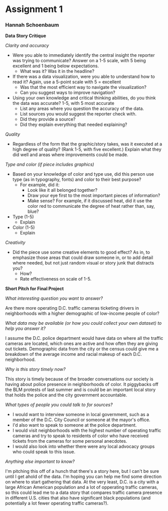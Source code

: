 # Assignment 1

### Hannah Schoenbaum

**Data Story Critique**

*Clarity and accuracy*

* Were you able to immediately identify the central insight the reporter was trying to communicate? Answer on a 1-5 scale, with 5 being excellent and 1 being below expectations.
  * What was it?
Was it in the headline?
* If there was a data visualization, were you able to understand how to read it? Again, use a 5-point scale with 5 = excellent
  * Was that the most efficient way to navigate the visualization?
  * Can you suggest ways to improve navigation?
* Using your own knowledge and critical thinking abilities, do you think the data was accurate? 1-5, with 5 most accurate
  * List any areas where you question the accuracy of the data.
  * List sources you would suggest the reporter check with.
  * Did they provide a source?
  * Did they explain everything that needed explaining?

*Quality*

* Regardless of the form that the graphic/story takes, was it executed at a high degree of quality? (Rank 1-5, with five excellent.)
Explain what they did well and areas where improvements could be made.

*Type and color (if piece includes graphics)*

* Based on your knowledge of color and type use, did this person use type (as in typography, fonts) and color to their best purpose?
  * For example, did it:
    * Look like it all belonged together?
    * Draw your eye first to the most important pieces of information?
    * Make sense? For example, if it discussed heat, did it use the color red to communicate the degree of heat rather than, say, blue?
* Type (1-5)
  * Explain
* Color (1-5)
  * Explain

*Creativity*

* Did the piece use some creative elements to good effect? As in, to emphasize those areas that could draw someone in, or to add detail where needed, but not just random visual or story junk that distracts you?
  * How?
  * Rate effectiveness on scale of 1-5.


**Short Pitch for Final Project**

*What interesting question you want to answer?*

Are there more operating D.C. traffic cameras ticketing drivers in neighborhoods with a higher demographic of low-income people of color?

*What data may be available (or how you could collect your own dataset) to help you answer it?*

I assume the D.C. police department would have data on where all the traffic cameras are located, which ones are active and how often they are giving out tickets. Demographic data from the city or the census could give me a breakdown of the average income and racial makeup of each D.C. neighborhood.

*Why is this story timely now?*

This story is timely because of the broader conversations our society is having about police presence in neighborhoods of color. It piggybacks off the BLM protests of last summer and is could be an important local story that holds the police and the city government accountable.

*What types of people you could talk to for sources?*

* I would want to interview someone in local government, such as a member of the D.C. City Council or someone at the mayor's office. 
* I'd also want to speak to someone at the police department. 
* I would visit neighborhoods with the highest number of operating traffic cameras and try to speak to residents of color who have received tickets from the cameras for some personal anecdotes. 
* I would also look into whether there were any local advocacy groups who could speak to this issue.

*Anything else important to know?*

I'm pitching this off of a hunch that there's a story here, but I can't be sure until I get ahold of the data. I'm hoping you can help me find some direction on where to start gathering that data. At the very least, D.C. is a city with a large African American population and a lot of opperating traffic cameras, so this could lead me to a data story that compares traffic camera presence in different U.S. cities that also have significant black populations (and potentially a lot fewer operating traffic cameras?).
